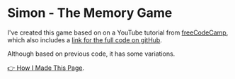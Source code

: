# Simon - The Memory Game

I've created this game based on on a YouTube tutorial from [freeCodeCamp](https://www.youtube.com/watch?v=n_ec3eowFLQ), which also includes a [link for the full code on gitHub](https://github.com/beaucarnes/simon-game).

Although based on previous code, it has some variations.

[👉 How I Made This Page](https://github.com/carlosalbertobuitragosantamaria/game/wiki).
